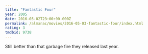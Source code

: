 ```yaml
---
title: "Fantastic Four"
year: 2005
date: 2016-05-02T23:00:00.000Z
permalink: /almanac/movies/2016-05-03-fantastic-four/index.html
rating: 3
tmdbid: 9738
---
```


Still better than that garbage fire they released last year.
